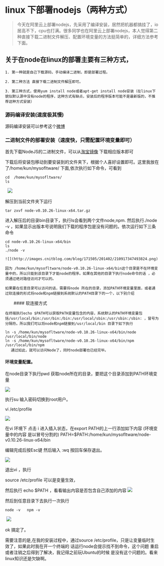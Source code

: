 # linux 下部署nodejs（两种方式）

> 今天在阿里云上部署nodejs，先采用了编译安装，居然把机器都搞挂了，io居高不下，cpu也打满。很多同学也在阿里云上部署nodejs，本人觉得第二种直接下载二进制文件解压、配置环境变量的方法挺简单的，详细方法参考下面。


## 关于在node在linux的部署主要有三种方式，

```
1. 第一种就是自己下载源码，手动编译二进制，即是部署过程。

2. 第二种方法 直接下载二进制文件解压即可。

3. 第三种方式，使用yum install node或者apt-get install node安装（在linux下貌似默认源中没有node的程序，这种方式有缺点，安装后的程序版本可能不是最新版的，不推荐这种方式安装）

```

### 源码编译安装(速度极其慢)
源码编译安装可以参考这个[微博](http://blog.csdn.net/zhaoweitco/article/details/12677089)

### 二进制文件的部署安装（速度快，只需配置环境变量即可）

   首先下载NodeJS的二进制文件，可以从[淘宝镜像](https://npm.taobao.org/mirrors/node) 下载相应版本即可

   下载后将安装包移动到要安装到的文件夹下，根据个人喜好设置即可。这里我放在了/home/kun/mysofltware/ 下面,依次执行如下命令，可看到
   ```
   cd  /home/kun/mysofltware/
   ls
   ```
   ![](http://images.cnitblog.com/blog/171505/201402/210913034875851.png)
   
   解压到当前文件夹下运行 
   
   ```
   tar zxvf node-v0.10.26-linux-x64.tar.gz
   ```

   进入解压后的目录bin目录下，执行ls会看到两个文件node,npm. 然后执行./node -v ，如果显示出版本号说明我们下载的程序包是没有问题的。依次运行如下三条命令
   
   ```
   cd node-v0.10.26-linux-x64/bin
   ls
   ./node -v
   ```
    ![](http://images.cnitblog.com/blog/171505/201402/210917347493824.png)
 
    因为 /home/kun/mysofltware/node-v0.10.26-linux-x64/bin这个目录是不在环境变量中的，所以只能到该目录下才能node的程序。如果在其他的目录下执行node命令的话 ，必须通过绝对路径访问才可以的。

    如果要在任意目录可以访问的话，需要将node 所在的目录，添加PATH环境变量里面，或者通过软连接的形式将node和npm链接到系统默认的PATH目录下的一个，以下别介绍

　　#### 软连接方式

    在终端执行echo $PATH可以获取PATH变量包含的内容，系统默认的PATH环境变量包括/usr/local/bin:/usr/bin:/bin:/usr/local/sbin:/usr/sbin:/sbin: ，冒号为分隔符。所以我们可以将node和npm链接到/usr/local/bin 目录下如下执行

   ```
   ln -s /home/kun/mysofltware/node-v0.10.26-linux-x64/bin/node /usr/local/bin/node
   ln -s /home/kun/mysofltware/node-v0.10.26-linux-x64/bin/npm /usr/local/bin/npm
　 通过如此，就可以访问Node了，同时node部署也已经完毕。
   ```
 
   #### 环境变量配置。

   在node目录下执行pwd 获取node所在的目录，要把这个目录添加到PATH环境变量
   
   ![](http://images.cnitblog.com/blog/171505/201402/210942078184920.png)

   执行su 输入密码切换到root用户。

   vi /etc/profile
   
   ![](http://images.cnitblog.com/blog/171505/201402/210949546957824.png)

   在vi 环境下 点击 i 进入插入状态，在export PATH的上一行添加如下内容 (环境变量中的内容 是以冒号分割的)
   PATH=$PATH:/home/kun/mysofltware/node-v0.10.26-linux-x64/bin
 
   编辑完成后按Esc键 然后输入 :wq 按回车保存退出。
   
   ![](http://images.cnitblog.com/blog/171505/201402/210951040154734.png)

   退出vi ，执行

   source /etc/profile 可以是变量生效，

   然后执行 echo $PATH ，看看输出内容是否包含自己添加的内容
   ![](http://images.cnitblog.com/blog/171505/201402/210955566089122.png)


  然后到任意目录下去执行一次执行
  ```
  node -v   npm -v 
  ```
  ![](http://images.cnitblog.com/blog/171505/201402/210957049008387.png)

  ok 搞定了。

 

  需要注意的是,在我的安装过程中，通过source /etc/profile，只是让变量临时生效了，如果此时我在开一个终端的 话运行node会提示找不到命令，这个问题 重启或者注销之后得到了解决，我记得之前玩Ubuntu的时候 是没有这个问题的。看来linux知识还是欠缺啊。


